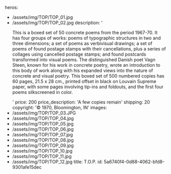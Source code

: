 heros:
  - /assets/img/TOP/TOP_01.jpg
  - /assets/img/TOP/TOP_02.jpg
description: '<p>This is a boxed set of 50 concrete poems from the period 1967-70. It has four groups of works: poems of typographic structures in two and three dimensions; a set of poems as verbivisual drawings; a set of poems of found postage stamps with their cancellations, plus a series of collages using cancelled postage stamps; and found postcards transformed into visual poems. The distinguished Danish poet Vagn Steen, known for his work in concrete poetry, wrote an introduction to this body of work along with his expanded views into the nature of concrete and visual poetry. This boxed set of 500 numbered copies has 60 pages, 21.5 x 28 cm., printed offset in black on Louvain Supreme paper, with some pages involving tip-ins and foldouts, and the first four poems silkscreened in color.<br></p>'
price: 200
price_description: 'A few copies remain'
shipping: 20
copyright: '© 1970, Bloomington, IN'
images:
  - /assets/img/TOP/TOP_03.JPG
  - /assets/img/TOP/TOP_04.jpg
  - /assets/img/TOP/TOP_05.jpg
  - /assets/img/TOP/TOP_06.jpg
  - /assets/img/TOP/TOP_07.jpg
  - /assets/img/TOP/TOP_08.jpg
  - /assets/img/TOP/TOP_09.jpg
  - /assets/img/TOP/TOP_10.jpg
  - /assets/img/TOP/TOP_11.jpg
  - /assets/img/TOP/TOP_12.jpg
title: T.O.P.
id: 5a6740f4-0d88-4062-bfd8-9301afe15dec
